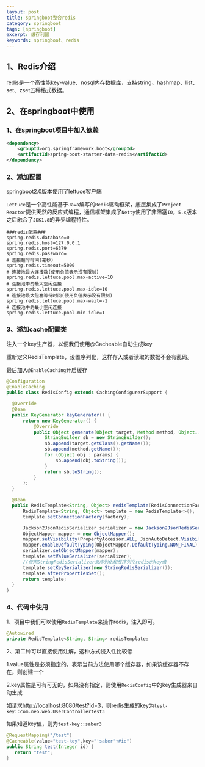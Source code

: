 ```yaml
---
layout: post
title: springboot整合redis
category: springboot
tags: [springboot]
excerpt: 缓存利器
keywords: springboot、redis
---
```


## 1、Redis介绍

redis是一个高性能key-value、nosql内存数据库，支持string、hashmap、list、set、zset五种格式数据。

## 2、在springboot中使用

### 1、在springboot项目中加入依赖

```xml
<dependency>
    <groupId>org.springframework.boot</groupId>
    <artifactId>spring-boot-starter-data-redis</artifactId>
</dependency>
```

### 2、添加配置

springboot2.0版本使用了lettuce客户端

`Lettuce`是一个高性能基于`Java`编写的`Redis`驱动框架，底层集成了`Project Reactor`提供天然的反应式编程，通信框架集成了`Netty`使用了非阻塞`IO`，`5.x`版本之后融合了`JDK1.8`的异步编程特性。

```
###redis配置###
spring.redis.database=0
spring.redis.host=127.0.0.1
spring.redis.port=6379
spring.redis.password=
# 连接超时时间(毫秒)
spring.redis.timeout=5000
# 连接池最大连接数(使用负值表示没有限制)
spring.redis.lettuce.pool.max-active=10
# 连接池中的最大空闲连接
spring.redis.lettuce.pool.max-idle=10
# 连接池最大阻塞等待时间(使用负值表示没有限制)
spring.redis.lettuce.pool.max-wait=-1
# 连接池中的最小空闲连接
spring.redis.lettuce.pool.min-idle=1
```

### 3、添加cache配置类

注入一个key生产器，以便我们使用@Cacheable自动生成key

重新定义RedisTemplate，设置序列化，这样存入或者读取的数据不会有乱码。

最后加入`@EnableCaching`开启缓存

```java
@Configuration
@EnableCaching
public class RedisConfig extends CachingConfigurerSupport {

  @Override
  @Bean
  public KeyGenerator keyGenerator() {
      return new KeyGenerator() {
          @Override
          public Object generate(Object target, Method method, Object... params) {
              StringBuilder sb = new StringBuilder();
              sb.append(target.getClass().getName());
              sb.append(method.getName());
              for (Object obj : params) {
                  sb.append(obj.toString());
              }
              return sb.toString();
          }
      };
  }

  @Bean
  public RedisTemplate<String, Object> redisTemplate(RedisConnectionFactory factory) {
      RedisTemplate<String, Object> template = new RedisTemplate<>();
      template.setConnectionFactory(factory);

      Jackson2JsonRedisSerializer serializer = new Jackson2JsonRedisSerializer(Object.class);
      ObjectMapper mapper = new ObjectMapper();
      mapper.setVisibility(PropertyAccessor.ALL, JsonAutoDetect.Visibility.ANY);
      mapper.enableDefaultTyping(ObjectMapper.DefaultTyping.NON_FINAL);
      serializer.setObjectMapper(mapper);
      template.setValueSerializer(serializer);
      //使用StringRedisSerializer来序列化和反序列化redis的key值
      template.setKeySerializer(new StringRedisSerializer());
      template.afterPropertiesSet();
      return template;
  }
}
```

### 4、代码中使用

1、项目中我们可以使用`RedisTemplate`来操作redis，注入即可。

```java
@Autowired
private RedisTemplate<String, String> redisTemplate;
```

2、第二种可以直接使用注解，这种方式侵入性比较低

1.value属性是必须指定的，表示当前方法使用哪个缓存器，如果该缓存器不存在，则创建一个

2.key属性是可有可无的，如果没有指定，则使用`RedisConfig`中的key生成器来自动生成

如请求<http://localhost:8080/test?id=3>，则redis生成的key为`test-key::com.neo.web.UserControllertest3`

如果知道key值，则为`test-key::saber3`

```java
@RequestMapping("/test")
@Cacheable(value="test-key",key="'saber'+#id")
public String test(Integer id) {
   return "test";
}
```

